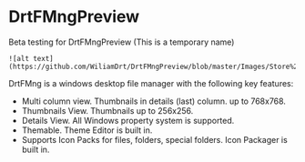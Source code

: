 # DrtFMngPreview
Beta testing for DrtFMngPreview (This is a temporary name)

```
![alt text](https://github.com/WiliamDrt/DrtFMngPreview/blob/master/Images/Store%20Screenshot.png)
```

DrtFMng is a windows desktop file manager with the following key features:

- Multi column view. Thumbnails in details (last) column. up to 768x768.
- Thumbnails View. Thumbnails up to 256x256.
- Details View. All Windows property system is supported.
- Themable. Theme Editor is built in.
- Supports Icon Packs for files, folders, special folders. Icon Packager is built in.

